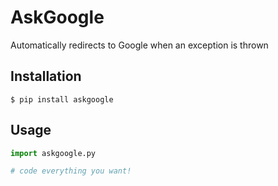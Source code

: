 # AskGoogle
Automatically redirects to Google when an exception is thrown

## Installation
```shell
$ pip install askgoogle
```

## Usage
```python
import askgoogle.py

# code everything you want!

```